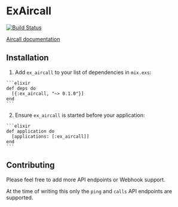 # ExAircall
[![Build Status](https://travis-ci.org/HiOperator/ex_aircall.svg?branch=master)](https://travis-ci.org/HiOperator/ex_aircall)

[Aircall documentation](http://developer.aircall.io/)

## Installation

  1. Add `ex_aircall` to your list of dependencies in `mix.exs`:

    ```elixir
    def deps do
      [{:ex_aircall, "~> 0.1.0"}]
    end
    ```

  2. Ensure `ex_aircall` is started before your application:

    ```elixir
    def application do
      [applications: [:ex_aircall]]
    end
    ```

## Contributing

Please feel free to add more API endpoints or Webhook support.

At the time of writing this only the `ping` and `calls` API endpoints are supported.
